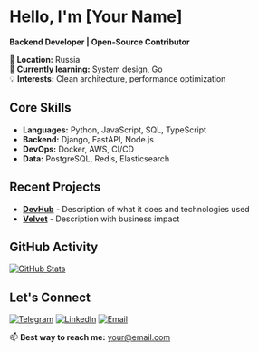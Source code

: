 # Hello, I'm [Your Name]

**Backend Developer | Open-Source Contributor**

📍 **Location:** Russia  
🌱 **Currently learning:** System design, Go  
💡 **Interests:** Clean architecture, performance optimization  

## Core Skills
- **Languages:** Python, JavaScript, SQL, TypeScript  
- **Backend:** Django, FastAPI, Node.js  
- **DevOps:** Docker, AWS, CI/CD  
- **Data:** PostgreSQL, Redis, Elasticsearch  

## Recent Projects
- **[DevHub](https://github.com/link)** - Description of what it does and technologies used  
- **[Velvet](https://github.com/link)** - Description with business impact  

## GitHub Activity
[![GitHub Stats](https://github-readme-stats.vercel.app/api?username=YOUR_USERNAME&show_icons=true&count_private=true&hide=issues)](https://github.com/YOUR_USERNAME)

## Let's Connect
[![Telegram](https://img.shields.io/badge/-Telegram-26A5E4?style=flat&logo=telegram&logoColor=white)](https://t.me/your_username)
[![LinkedIn](https://img.shields.io/badge/-LinkedIn-0A66C2?style=flat&logo=linkedin&logoColor=white)](https://linkedin.com/in/your-profile)
[![Email](https://img.shields.io/badge/-Email-D14836?style=flat&logo=gmail&logoColor=white)](mailto:your@email.com)

📫 **Best way to reach me:** [your@email.com](mailto:your@email.com)
